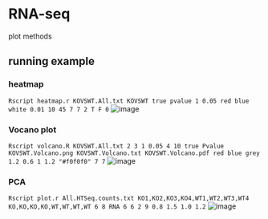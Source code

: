 # RNA-seq
plot methods

## running example
### heatmap
`Rscript heatmap.r KOVSWT.All.txt KOVSWT true pvalue 1 0.05 red blue white 0.01 10 45 7 7 2 T F 0`
![image](https://user-images.githubusercontent.com/26337757/206697924-fe12ccd1-13e4-4eac-b25c-abd83e8fdbec.png)


### Vocano plot
`Rscript volcano.R KOVSWT.All.txt 2 3 1 0.05 4 10 true Pvalue KOVSWT.Volcano.png KOVSWT.Volcano.txt KOVSWT.Volcano.pdf red blue grey 1.2 0.6 1 1.2 "#f0f0f0" 7 7`
![image](https://user-images.githubusercontent.com/26337757/206698001-0a65d1fe-424d-4d2f-83b1-0b3c76cd1d24.png)



### PCA
`Rscript plot.r All.HTSeq.counts.txt KO1,KO2,KO3,KO4,WT1,WT2,WT3,WT4 KO,KO,KO,KO,WT,WT,WT,WT 6 8 RNA 6 6 2 9 0.8 1.5 1.0 1.2`
![image](https://user-images.githubusercontent.com/26337757/206698061-30018571-b22e-433e-8f63-380e1ea9408e.png)
